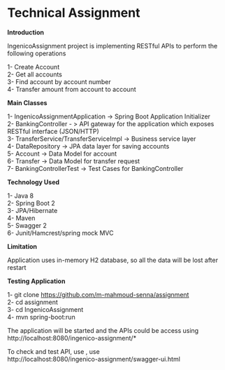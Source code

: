 # Technical Assignment

<b>Introduction</b>

IngenicoAssignment project is implementing RESTful APIs to perform the following operations<br>

1- Create Account<br>
2- Get all accounts<br>
3- Find account by account number<br>
4- Transfer amount from account to account<br>

<b>Main Classes</b>

1- IngenicoAssignmentApplication -> Spring Boot Application Initializer <br>
2- BankingController - > API gateway for the application which exposes RESTful interface (JSON/HTTP)<br>
3- TransferService/TransferServiceImpl -> Business service layer<br>
4- DataRepository -> JPA data layer for saving accounts<br>
5- Account -> Data Model for account<br>
6- Transfer -> Data Model for transfer request<br>
7- BankingControllerTest -> Test Cases for BankingController<br>


<b>Technology Used </b>

1- Java 8 <br>
2- Spring Boot 2 <br>
3- JPA/Hibernate <br>
4- Maven <br>
5- Swagger 2 <br>
6- Junit/Hamcrest/spring mock MVC <br>

<b>Limitation</b>

Application uses in-memory H2 database, so all the data will be lost after restart <br>

<b>Testing Application</b>

1- git clone https://github.com/m-mahmoud-senna/assignment <br>
2- cd assignment <br>
3- cd IngenicoAssignment <br>
4- mvn spring-boot:run <br>

The application will be started and the APIs could be access using<br>
http://localhost:8080/ingenico-assignment/*

To check and test API, use , use <br>
http://localhost:8080/ingenico-assignment/swagger-ui.html
